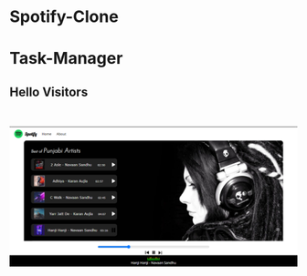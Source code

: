 # Spotify-Clone
# Task-Manager

## Hello Visitors

<br>
<p align="center">
<img src="https://github.com/vinayyy031/Spotify-Clone/blob/main/Screenshot%20.png?raw=true">
</p>

